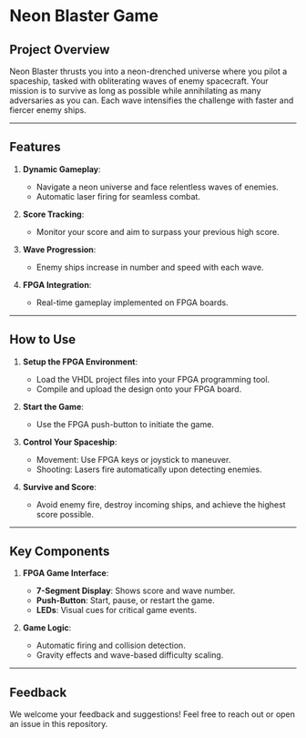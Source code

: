 # Neon Blaster Game

## Project Overview

Neon Blaster thrusts you into a neon-drenched universe where you pilot a spaceship, tasked with obliterating waves of enemy spacecraft. Your mission is to survive as long as possible while annihilating as many adversaries as you can. Each wave intensifies the challenge with faster and fiercer enemy ships.

---

## Features

1. **Dynamic Gameplay**:
   - Navigate a neon universe and face relentless waves of enemies.
   - Automatic laser firing for seamless combat.

2. **Score Tracking**:
   - Monitor your score and aim to surpass your previous high score.

3. **Wave Progression**:
   - Enemy ships increase in number and speed with each wave.

4. **FPGA Integration**:
   - Real-time gameplay implemented on FPGA boards.

---

## How to Use

1. **Setup the FPGA Environment**:
   - Load the VHDL project files into your FPGA programming tool.
   - Compile and upload the design onto your FPGA board.

2. **Start the Game**:
   - Use the FPGA push-button to initiate the game.

3. **Control Your Spaceship**:
   - Movement: Use FPGA keys or joystick to maneuver.
   - Shooting: Lasers fire automatically upon detecting enemies.

4. **Survive and Score**:
   - Avoid enemy fire, destroy incoming ships, and achieve the highest score possible.

---

## Key Components

1. **FPGA Game Interface**:
   - **7-Segment Display**: Shows score and wave number.
   - **Push-Button**: Start, pause, or restart the game.
   - **LEDs**: Visual cues for critical game events.

2. **Game Logic**:
   - Automatic firing and collision detection.
   - Gravity effects and wave-based difficulty scaling.

---

## Feedback

We welcome your feedback and suggestions! Feel free to reach out or open an issue in this repository.

